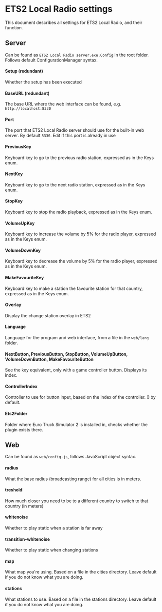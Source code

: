 # ETS2 Local Radio settings

This document describes all settings for ETS2 Local Radio, and their function.

## Server

Can be found as `ETS2 Local Radio server.exe.Config` in the root folder.
Follows default ConfigurationManager syntax.

#### Setup (redundant)
Whether the setup has been executed

#### BaseURL (redundant)
The base URL where the web interface can be found, e.g. `http://localhost:8330`

#### Port
The port that ETS2 Local Radio server should use for the built-in web server. 
By default `8330`. Edit if this port is already in use

#### PreviousKey
Keyboard key to go to the previous radio station, expressed as in the Keys enum.

#### NextKey
Keyboard key to go to the next radio station, expressed as in the Keys enum.

#### StopKey
Keyboard key to stop the radio playback, expressed as in the Keys enum.

#### VolumeUpKey
Keyboard key to increase the volume by 5% for the radio player, expressed as in the Keys enum.

#### VolumeDownKey
Keyboard key to decrease the volume by 5% for the radio player, expressed as in the Keys enum.

#### MakeFavouriteKey
Keyboard key to make a station the favourite station for that country, expressed as in the Keys enum.

#### Overlay
Display the change station overlay in ETS2

#### Language
Language for the program and web interface, from a file in the `web/lang` folder.

#### NextButton, PreviousButton, StopButton, VolumeUpButton, VolumeDownButton, MakeFavouriteButton
See the key equivalent, only with a game controller button. Displays its index.

#### ControllerIndex
Controller to use for button input, based on the index of the controller. 0 by default.

#### Ets2Folder
Folder where Euro Truck Simulator 2 is installed in, checks whether the plugin exists there.

## Web
Can be found as `web/config.js`, follows JavaScript object syntax.

#### radius
What the base radius (broadcasting range) for all cities is in meters.

#### treshold
How much closer you need to be to a different country to switch to that country (in meters)

#### whitenoise
Whether to play static when a station is far away

#### transition-whitenoise
Whether to play static when changing stations

#### map
What map you're using. Based on a file in the cities directory. Leave default if you do not know what you are doing.

#### stations
What stations to use. Based on a file in the stations directory. Leave default if you do not know what you are doing.
